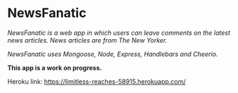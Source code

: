 # NewsFanatic

*NewsFanatic is a web app in which users can leave comments on the latest news articles. News articles are from The New Yorker.*  

*NewsFanatic uses Mongoose, Node, Express, Handlebars and Cheerio.*

**This app is a work on progress.**

Heroku link: 
https://limitless-reaches-58915.herokuapp.com/


